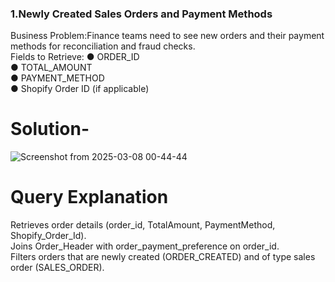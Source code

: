 ### 1.Newly Created Sales Orders and Payment Methods
 Business Problem:​Finance teams need to see new orders and their payment methods for reconciliation and fraud checks.<br>
Fields to Retrieve: 
●​ ORDER_ID  
●​ TOTAL_AMOUNT  
●​ PAYMENT_METHOD  
●​ Shopify Order ID (if applicable)<br>


  # Solution-
 ![Screenshot from 2025-03-08 00-44-44](https://github.com/user-attachments/assets/b4fba2bb-20d0-42de-82cf-028c5b352a84)


# Query Explanation 
Retrieves order details (order_id, TotalAmount, PaymentMethod, Shopify_Order_Id).<br>
Joins Order_Header with order_payment_preference on order_id.<br>
Filters orders that are newly created (ORDER_CREATED) and of type sales order (SALES_ORDER).<br>

